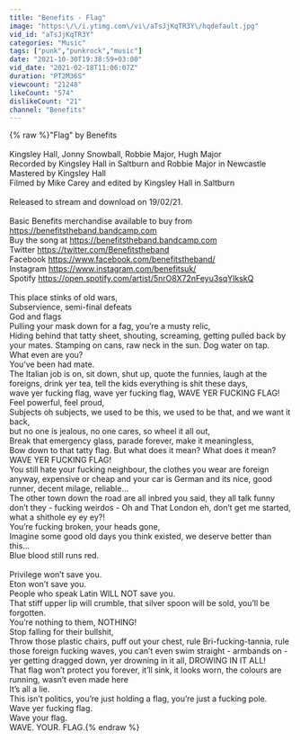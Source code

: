 ```yaml
---
title: "Benefits - Flag"
image: "https:\/\/i.ytimg.com\/vi\/aTsJjKqTR3Y\/hqdefault.jpg"
vid_id: "aTsJjKqTR3Y"
categories: "Music"
tags: ["punk","punkrock","music"]
date: "2021-10-30T19:38:59+03:00"
vid_date: "2021-02-18T11:06:07Z"
duration: "PT2M36S"
viewcount: "21248"
likeCount: "574"
dislikeCount: "21"
channel: "Benefits"
---
```

{% raw %}&quot;Flag&quot; by Benefits<br /><br />Kingsley Hall, Jonny Snowball, Robbie Major, Hugh Major<br />Recorded by Kingsley Hall in Saltburn and Robbie Major in Newcastle<br />Mastered by Kingsley Hall<br />Filmed by Mike Carey and edited by Kingsley Hall in Saltburn<br /><br />Released to stream and download on 19/02/21.<br /><br />Basic Benefits merchandise available to buy from <a rel="nofollow" target="blank" href="https://benefitstheband.bandcamp.com">https://benefitstheband.bandcamp.com</a><br />Buy the song at <a rel="nofollow" target="blank" href="https://benefitstheband.bandcamp.com">https://benefitstheband.bandcamp.com</a><br />Twitter <a rel="nofollow" target="blank" href="https://twitter.com/Benefitstheband">https://twitter.com/Benefitstheband</a><br />Facebook <a rel="nofollow" target="blank" href="https://www.facebook.com/benefitstheband/">https://www.facebook.com/benefitstheband/</a><br />Instagram <a rel="nofollow" target="blank" href="https://www.instagram.com/benefitsuk/">https://www.instagram.com/benefitsuk/</a><br />Spotify <a rel="nofollow" target="blank" href="https://open.spotify.com/artist/5nrO8X72nFeyu3sqYIkskQ">https://open.spotify.com/artist/5nrO8X72nFeyu3sqYIkskQ</a><br /><br />This place stinks of old wars,<br />Subservience, semi-final defeats<br />God and flags<br />Pulling your mask down for a fag, you’re a musty relic,<br />Hiding behind that tatty sheet, shouting, screaming, getting pulled back by your mates. Stamping on cans, raw neck in the sun. Dog water on tap.<br />What even are you?<br />You’ve been had mate.<br />The Italian job is on, sit down, shut up, quote the funnies, laugh at the foreigns, drink yer tea, tell the kids everything is shit these days, <br />wave yer fucking flag, wave yer fucking flag, WAVE YER FUCKING FLAG!<br />Feel powerful, feel proud, <br />Subjects oh subjects, we used to be this, we used to be that, and we want it back, <br />but no one is jealous, no one cares, so wheel it all out,<br />Break that emergency glass, parade forever, make it meaningless,<br />Bow down to that tatty flag. But what does it mean? What does it mean? <br />WAVE YER FUCKING FLAG!<br />You still hate your fucking neighbour, the clothes you wear are foreign anyway, expensive or cheap and your car is German and its nice, good runner, decent milage, reliable… <br />The other town down the road are all inbred you said, they all talk funny don’t they - fucking weirdos - Oh and That London eh, don’t get me started, what a shithole ey ey ey?! <br />You’re fucking broken, your heads gone, <br />Imagine some good old days you think existed, we deserve better than this…<br />Blue blood still runs red.<br /><br />Privilege won’t save you.<br />Eton won’t save you.<br />People who speak Latin WILL NOT save you.<br />That stiff upper lip will crumble, that silver spoon will be sold, you’ll be forgotten. <br />You’re nothing to them, NOTHING!<br />Stop falling for their bullshit,<br />Throw those plastic chairs, puff out your chest, rule Bri-fucking-tannia, rule those foreign fucking waves, you can’t even swim straight - armbands on - yer getting dragged down, yer drowning in it all, DROWING IN IT ALL! <br />That flag won’t protect you forever, it’ll sink, it looks worn, the colours are running, wasn’t even made here<br />It’s all a lie. <br />This isn’t politics, you’re just holding a flag, you’re just a fucking pole.<br />Wave yer fucking flag.<br />Wave your flag.<br />WAVE. YOUR. FLAG.{% endraw %}
